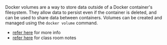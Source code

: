 Docker volumes are a way to store data outside of a Docker container's filesystem. They allow data to persist even if the container is deleted, and can be used to share data between containers. Volumes can be created and managed using the `docker volume` command.
* [refer here](https://github.com/rajnikanth1999/cloud/blob/main/DevOps/Docker/volumes.md) for more info
* [refer here](https://directdevops.blog/2022/11/22/devops-classroomnotes-22-nov-2022/) for class room notes